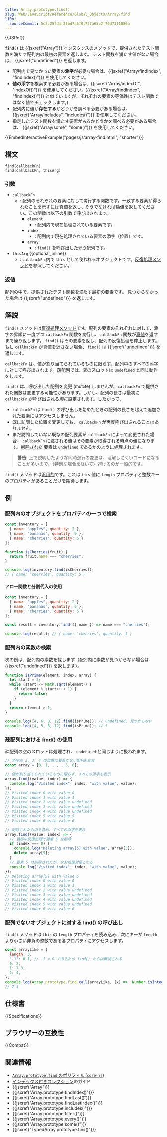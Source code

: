 ```yaml
---
title: Array.prototype.find()
slug: Web/JavaScript/Reference/Global_Objects/Array/find
l10n:
  sourceCommit: 5c3c25fd4f2fbd7a5f01727a65c2f70d73f1880a
---
```


{{JSRef}}

**`find()`** は {{jsxref("Array")}} インスタンスのメソッドで、提供されたテスト関数を満たす配列内の最初の要素を返します。
テスト関数を満たす値がない場合は、 {{jsxref("undefined")}} を返します。

- 配列内で見つかった要素の**添字**が必要な場合は、{{jsxref("Array/findIndex", "findIndex()")}} を使用してください。
- **値の添字**を検索する必要がある場合は、{{jsxref("Array/indexOf", "indexOf()")}} を使用してください。({{jsxref("Array/findIndex", "findIndex()")}} と似ていますが、それぞれの要素の等価性はテスト関数ではなく値でチェックします。)
- 配列内に値が**存在する**かどうかを調べる必要がある場合は、 {{jsxref("Array/includes", "includes()")}} を使用してください。
- 指定したテスト関数を満たす要素があるかどうかを調べる必要がある場合は、 {{jsxref("Array/some", "some()")}} を使用してください。

{{EmbedInteractiveExample("pages/js/array-find.html", "shorter")}}

## 構文

```js-nolint
find(callbackFn)
find(callbackFn, thisArg)
```

### 引数

- `callbackFn`
  - : 配列のそれぞれの要素に対して実行する関数です。一致する要素が得られたことを示すには[真値](/ja/docs/Glossary/Truthy)を返し、そうでなければ[偽値](/ja/docs/Glossary/Falsy)を返してください。この関数は以下の引数で呼び出されます。
    - `element`
      - : 配列内で現在処理されている要素です。
    - `index`
      - : 配列内で現在処理されている要素の添字（位置）です。
    - `array`
      - : `find()` を呼び出した元の配列です。
- `thisArg` {{optional_inline}}
  - : `callbackFn` 内で `this` として使われるオブジェクトです。[反復処理メソッド](/ja/docs/Web/JavaScript/Reference/Global_Objects/Array#反復処理メソッド)を参照してください。

### 返値

配列の中で、提供されたテスト関数を満たす最初の要素です。
見つからなかった場合は {{jsxref("undefined")}} を返します。

## 解説

`find()` メソッドは[反復処理メソッド](/ja/docs/Web/JavaScript/Reference/Global_Objects/Array#反復処理メソッド)です。配列の要素のそれぞれに対して、添字の昇順に一度ずつ `callbackFn` 関数を実行し、`callbackFn` 関数が[真値](/ja/docs/Glossary/Truthy)を返すまで繰り返します。 `find()` はその要素を返し、配列の反復処理を停止します。もし `callbackFn` が真値を返さない場合、 `find()` は {{jsxref("undefined")}} を返します。

`callbackFn` は、値が割り当てられているものに限らず、配列中の*すべて*の添字に対して呼び出されます。[疎配列](/ja/docs/Web/JavaScript/Guide/Indexed_collections#疎配列)では、空のスロットは `undefined` と同じ動作をします。

`find()` は、呼び出した配列を変更 (mutate) しませんが、`callbackFn` で提供された関数は変更する可能性があります。しかし、配列の長さは最初に `callbackFn` が呼び出される*前に*設定されます。したがって、

- `callbackFn` は `find()` の呼び出しを始めたときの配列の長さを超えて追加された要素にはアクセスしません。
- 既に訪問した位置を変更しても、 `callbackFn` が再度呼び出されることはありません。
- まだ訪問していない既存の配列要素が `callbackFn` によって変更された場合、 `callbackFn` に渡される値はその要素が取得される時点の値になります。[削除された](/ja/docs/Web/JavaScript/Reference/Operators/delete) 要素は `undefined` であるかのように処理されます。

> **警告:** 上で説明したような同時進行の変更は、理解しにくいコードになることが多いので、（特別な場合を除いて）避けるのが一般的です。

`find()` メソッドは[汎用的](/ja/docs/Web/JavaScript/Reference/Global_Objects/Array#generic_array_methods)です。これは `this` 値に `length` プロパティと整数キーのプロパティがあることだけを期待します。

## 例

### 配列内のオブジェクトをプロパティの一つで検索

```js
const inventory = [
  { name: "apples", quantity: 2 },
  { name: "bananas", quantity: 0 },
  { name: "cherries", quantity: 5 },
];

function isCherries(fruit) {
  return fruit.name === "cherries";
}

console.log(inventory.find(isCherries));
// { name: 'cherries', quantity: 5 }
```

#### アロー関数と分割代入の使用

```js
const inventory = [
  { name: "apples", quantity: 2 },
  { name: "bananas", quantity: 0 },
  { name: "cherries", quantity: 5 },
];

const result = inventory.find(({ name }) => name === "cherries");

console.log(result); // { name: 'cherries', quantity: 5 }
```

### 配列内の素数の検索

次の例は、配列内の素数を探します（配列内に素数が見つからない場合は {{jsxref("undefined")}} を返します）。

```js
function isPrime(element, index, array) {
  let start = 2;
  while (start <= Math.sqrt(element)) {
    if (element % start++ < 1) {
      return false;
    }
  }
  return element > 1;
}

console.log([4, 6, 8, 12].find(isPrime)); // undefined, 見つからない
console.log([4, 5, 8, 12].find(isPrime)); // 5
```

### 疎配列における find() の使用

疎配列の空のスロットは処理され、 `undefined` と同じように扱われます。

```js
// 添字が 2, 3, 4 の位置に要素がない配列を宣言
const array = [0, 1, , , , 5, 6];

// 値が割り当てられているものに限らず、すべての添字を表示
array.find((value, index) => {
  console.log("Visited index", index, "with value", value);
});
// Visited index 0 with value 0
// Visited index 1 with value 1
// Visited index 2 with value undefined
// Visited index 3 with value undefined
// Visited index 4 with value undefined
// Visited index 5 with value 5
// Visited index 6 with value 6

// 削除されたものを含め、すべての添字を表示
array.find((value, index) => {
  // 最初の反復処理で要素 5 を削除
  if (index === 0) {
    console.log("Deleting array[5] with value", array[5]);
    delete array[5];
  }
  // 要素 5 は削除されたが、なお処理対象となる
  console.log("Visited index", index, "with value", value);
});
// Deleting array[5] with value 5
// Visited index 0 with value 0
// Visited index 1 with value 1
// Visited index 2 with value undefined
// Visited index 3 with value undefined
// Visited index 4 with value undefined
// Visited index 5 with value undefined
// Visited index 6 with value 6
```

### 配列でないオブジェクトに対する find() の呼び出し

`find()` メソッドは `this` の `length` プロパティを読み込み、次にキーが `length` より小さい非負の整数である各プロパティにアクセスします。

```js
const arrayLike = {
  length: 3,
  "-1": 0.1, // -1 < 0 であるため find() からは無視される
  0: 2,
  1: 7.3,
  2: 4,
};
console.log(Array.prototype.find.call(arrayLike, (x) => !Number.isInteger(x)));
// 7.3
```

## 仕様書

{{Specifications}}

## ブラウザーの互換性

{{Compat}}

## 関連情報

- [`Array.prototype.find` のポリフィル (`core-js`)](https://github.com/zloirock/core-js#ecmascript-array)
- [インデックス付きコレクション](/ja/docs/Web/JavaScript/Guide/Indexed_collections)のガイド
- {{jsxref("Array")}}
- {{jsxref("Array.prototype.findIndex()")}}
- {{jsxref("Array.prototype.findLast()")}}
- {{jsxref("Array.prototype.findLastIndex()")}}
- {{jsxref("Array.prototype.includes()")}}
- {{jsxref("Array.prototype.filter()")}}
- {{jsxref("Array.prototype.every()")}}
- {{jsxref("Array.prototype.some()")}}
- {{jsxref("TypedArray.prototype.find()")}}
